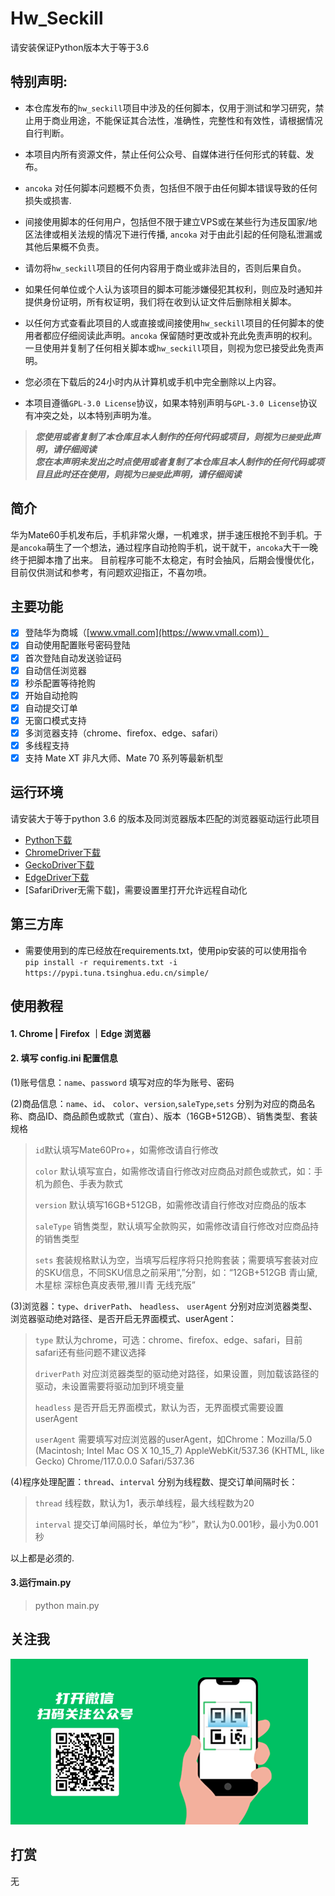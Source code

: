 # Hw_Seckill
请安装保证Python版本大于等于3.6

## 特别声明:

* 本仓库发布的`hw_seckill`项目中涉及的任何脚本，仅用于测试和学习研究，禁止用于商业用途，不能保证其合法性，准确性，完整性和有效性，请根据情况自行判断。

* 本项目内所有资源文件，禁止任何公众号、自媒体进行任何形式的转载、发布。

* `ancoka` 对任何脚本问题概不负责，包括但不限于由任何脚本错误导致的任何损失或损害.

* 间接使用脚本的任何用户，包括但不限于建立VPS或在某些行为违反国家/地区法律或相关法规的情况下进行传播, `ancoka` 对于由此引起的任何隐私泄漏或其他后果概不负责。

* 请勿将`hw_seckill`项目的任何内容用于商业或非法目的，否则后果自负。

* 如果任何单位或个人认为该项目的脚本可能涉嫌侵犯其权利，则应及时通知并提供身份证明，所有权证明，我们将在收到认证文件后删除相关脚本。

* 以任何方式查看此项目的人或直接或间接使用`hw_seckill`项目的任何脚本的使用者都应仔细阅读此声明。`ancoka` 保留随时更改或补充此免责声明的权利。一旦使用并复制了任何相关脚本或`hw_seckill`项目，则视为您已接受此免责声明。
  
* 您必须在下载后的24小时内从计算机或手机中完全删除以上内容。  
  
* 本项目遵循`GPL-3.0 License`协议，如果本特别声明与`GPL-3.0 License`协议有冲突之处，以本特别声明为准。

> ***您使用或者复制了本仓库且本人制作的任何代码或项目，则视为`已接受`此声明，请仔细阅读***  
> ***您在本声明未发出之时点使用或者复制了本仓库且本人制作的任何代码或项目且此时还在使用，则视为`已接受`此声明，请仔细阅读***

## 简介
华为Mate60手机发布后，手机非常火爆，一机难求，拼手速压根抢不到手机。于是`ancoka`萌生了一个想法，通过程序自动抢购手机，说干就干，`ancoka`大干一晚终于把脚本撸了出来。
目前程序可能不太稳定，有时会抽风，后期会慢慢优化，目前仅供测试和参考，有问题欢迎指正，不喜勿喷。

## 主要功能

- [x] 登陆华为商城（[www.vmall.com](https://www.vmall.com)）
- [x] 自动使用配置账号密码登陆
- [x] 首次登陆自动发送验证码
- [x] 自动信任浏览器
- [x] 秒杀配置等待抢购
- [x] 开始自动抢购
- [x] 自动提交订单
- [x] 无窗口模式支持
- [x] 多浏览器支持（chrome、firefox、edge、safari）
- [x] 多线程支持
- [x] 支持 Mate XT 非凡大师、Mate 70 系列等最新机型

## 运行环境
请安装大于等于python 3.6 的版本及同浏览器版本匹配的浏览器驱动运行此项目

- [Python下载](https://www.python.org/)
- [ChromeDriver下载](https://sites.google.com/chromium.org/driver/downloads)
- [GeckoDriver下载](https://github.com/mozilla/geckodriver/releases)
- [EdgeDriver下载](https://developer.microsoft.com/en-us/microsoft-edge/tools/webdriver/)
- [SafariDriver无需下载]，需要设置里打开允许远程自动化

## 第三方库

- 需要使用到的库已经放在requirements.txt，使用pip安装的可以使用指令  
`pip install -r requirements.txt -i https://pypi.tuna.tsinghua.edu.cn/simple/`


## 使用教程
#### 1. Chrome | Firefox ｜Edge 浏览器
#### 2. 填写 config.ini 配置信息
(1)账号信息：`name`、`password` 填写对应的华为账号、密码

(2)商品信息：`name`、`id`、 `color`、`version`,`saleType`,`sets` 分别为对应的商品名称、商品ID、商品颜色或款式（宣白）、版本（16GB+512GB）、销售类型、套装规格

> `id`默认填写Mate60Pro+，如需修改请自行修改
> 
> `color` 默认填写宣白，如需修改请自行修改对应商品对颜色或款式，如：手机为颜色、手表为款式
> 
> `version` 默认填写16GB+512GB，如需修改请自行修改对应商品的版本
> 
> `saleType` 销售类型，默认填写全款购买，如需修改请自行修改对应商品持的销售类型
> 
> `sets` 套装规格默认为空，当填写后程序将只抢购套装；需要填写套装对应的SKU信息，不同SKU信息之前采用“,”分割，如：“12GB+512GB 青山黛,木星棕 深棕色真皮表带,雅川青 无线充版”


(3)浏览器：`type`、`driverPath`、 `headless`、 `userAgent` 分别对应浏览器类型、浏览器驱动绝对路径、是否开启无界面模式、userAgent：

> `type` 默认为chrome，可选：chrome、firefox、edge、safari，目前safari还有些问题不建议选择
> 
> `driverPath` 对应浏览器类型的驱动绝对路径，如果设置，则加载该路径的驱动，未设置需要将驱动加到环境变量
> 
> `headless` 是否开启无界面模式，默认为否，无界面模式需要设置userAgent
> 
> `userAgent` 需要填写对应浏览器的userAgent，如Chrome：Mozilla/5.0 (Macintosh; Intel Mac OS X 10_15_7) AppleWebKit/537.36 (KHTML, like Gecko) Chrome/117.0.0.0 Safari/537.36


(4)程序处理配置：`thread`、`interval` 分别为线程数、提交订单间隔时长：

> `thread` 线程数，默认为1，表示单线程，最大线程数为20
> 
> `interval` 提交订单间隔时长，单位为“秒”，默认为0.001秒，最小为0.001秒

以上都是必须的.


#### 3.运行main.py
> python main.py

## 关注我
!["漫漫编程路"](./wechat.png)

## 打赏
无